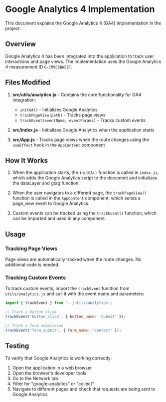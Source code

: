 # Google Analytics 4 Implementation

This document explains the Google Analytics 4 (GA4) implementation in the project.

## Overview

Google Analytics 4 has been integrated into the application to track user interactions and page views. The implementation uses the Google Analytics 4 measurement ID `G-CM9C6BWEET`.

## Files Modified

1. **src/utils/analytics.js** - Contains the core functionality for GA4 integration:
   - `initGA()` - Initializes Google Analytics
   - `trackPageView(path)` - Tracks page views
   - `trackEvent(eventName, eventParams)` - Tracks custom events

2. **src/index.js** - Initializes Google Analytics when the application starts

3. **src/App.js** - Tracks page views when the route changes using the `useEffect` hook in the `AppContent` component

## How It Works

1. When the application starts, the `initGA()` function is called in `index.js`, which adds the Google Analytics script to the document and initializes the dataLayer and gtag function.

2. When the user navigates to a different page, the `trackPageView()` function is called in the `AppContent` component, which sends a page_view event to Google Analytics.

3. Custom events can be tracked using the `trackEvent()` function, which can be imported and used in any component.

## Usage

### Tracking Page Views

Page views are automatically tracked when the route changes. No additional code is needed.

### Tracking Custom Events

To track custom events, import the `trackEvent` function from `utils/analytics.js` and call it with the event name and parameters:

```javascript
import { trackEvent } from '../utils/analytics';

// Track a button click
trackEvent('button_click', { button_name: 'submit' });

// Track a form submission
trackEvent('form_submit', { form_name: 'contact' });
```

## Testing

To verify that Google Analytics is working correctly:

1. Open the application in a web browser
2. Open the browser's developer tools
3. Go to the Network tab
4. Filter for "google-analytics" or "collect"
5. Navigate to different pages and check that requests are being sent to Google Analytics